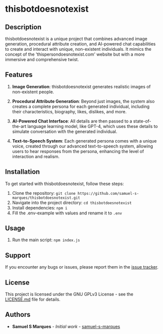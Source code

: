 # thisbotdoesnotexist

## Description

thisbotdoesnotexist is a unique project that combines advanced image generation, procedural attribute creation, and AI-powered chat capabilities to create and interact with unique, non-existent individuals. It mimics the concept of the 'thispersondoesnotexist.com' website but with a more immersive and comprehensive twist.

## Features

1. **Image Generation**: thisbotdoesnotexist generates realistic images of non-existent people. 

2. **Procedural Attribute Generation**: Beyond just images, the system also creates a complete persona for each generated individual, including their characteristics, biography, likes, dislikes, and more.

3. **AI-Powered Chat Interface**: All details are then passed to a state-of-the-art language learning model, like GPT-4, which uses these details to simulate conversation with the generated individual.

4. **Text-to-Speech System**: Each generated persona comes with a unique voice, created through our advanced text-to-speech system, allowing users to hear responses from the persona, enhancing the level of interaction and realism.

## Installation

To get started with thisbotdoesnotexist, follow these steps:

1. Clone the repository: `git clone https://github.com/samuel-s-marques/thisbotdoesnotexist.git`
2. Navigate into the project directory: `cd thisbotdoesnotexist`
3. Install dependencies: `npm i`
4. Fill the .env-example with values and rename it to `.env`

## Usage

1. Run the main script: `npm index.js`

## Support

If you encounter any bugs or issues, please report them in the [issue tracker](https://github.com/samuel-s-marques/thisbotdoesnotexist/issues).

## License

This project is licensed under the GNU GPLv3 License - see the [LICENSE.md](LICENSE.md) file for details.

## Authors

* **Samuel S Marques** - *Initial work* - [samuel-s-marques](https://github.com/samuel-s-marques)
